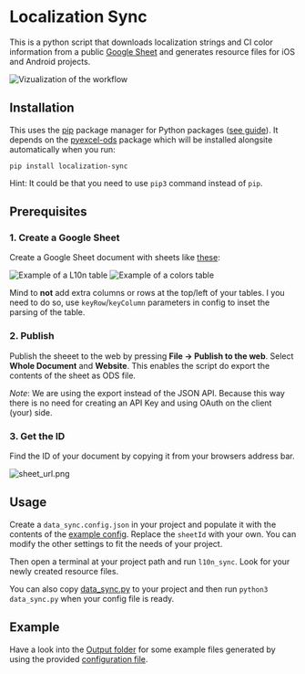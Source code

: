 # Localization Sync
This is a python script that downloads localization strings and CI color information from a public [Google Sheet](https://docs.google.com/spreadsheets) and generates resource files for iOS and Android projects.

![Vizualization of the workflow](Resources/workflow.jpg)

## Installation

This uses the [pip](https://packaging.python.org/en/latest/key_projects/#pip) package manager for Python packages ([see guide](https://packaging.python.org/en/latest/tutorials/installing-packages/)). It depends on the [pyexcel-ods](https://pypi.org/project/pyexcel-ods/) package which will be installed alongsite automatically when you run:

    pip install localization-sync

Hint: It could be that you need to use `pip3` command instead of `pip`.

## Prerequisites

### 1. Create a Google Sheet

Create a Google Sheet document with sheets like [these](https://docs.google.com/spreadsheets/d/1672QPWDsxBtaX5hc5QgZhqBwLADMnPVEv7-wLB3g-ug):

![Example of a L10n table](Resources/sheet_l10n.png)
![Example of a colors table](Resources/sheet_colors.png)

Mind to __not__ add extra columns or rows at the top/left of your tables. I you need to do so, use `keyRow`/`keyColumn` parameters in config to inset the parsing of the table.

### 2. Publish

Publish the sheeet to the web by pressing __File -> Publish to the web__. Select __Whole Document__ and __Website__. This enables the script do export the contents of the sheet as ODS file.

_Note_: We are using the export instead of the JSON API. Because this way there is no need for creating an API Key and using OAuth on the client (your) side.

### 3. Get the ID

Find the ID of your document by copying it from your browsers address bar.

![sheet_url.png](Resources/sheet_url.png)

## Usage

Create a `data_sync.config.json` in your project and populate it with the contents of the [example config](data_sync.config.json). Replace the `sheetId` with your own. You can modify the other settings to fit the needs of your project.

Then open a terminal at your project path and run `l10n_sync`. Look for your newly created resource files.

You can also copy [data_sync.py](Sources/data_sync.py) to your project and then run `python3 data_sync.py` when your config file is ready.

## Example

Have a look into the [Output folder](Output) for some example files generated by using the provided [configuration file](data_sync.config.json).
